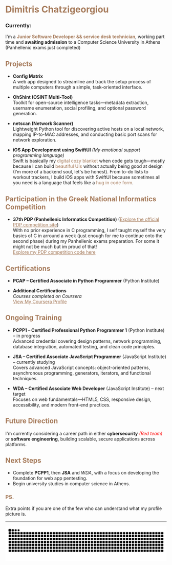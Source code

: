 # <span style="color:#A67B5B">Dimitris Chatzigeorgiou</span>

### Currently:
I'm a <span style="color:#A67B5B"><strong>Junior Software Developer && service desk technician</strong></span>, working part time and <strong>awaiting admission</strong> to a Computer Science University in Athens (Panhellenic exams just completed)

## <span style="color:#A67B5B">Projects</span>

- **Config Matrix**  
  A web app designed to streamline and track the setup process of multiple computers through a simple, task-oriented interface.

- **OhShint (OSINT Multi‑Tool)**  
  Toolkit for open-source intelligence tasks—metadata extraction, username enumeration, social profiling, and optional password generation.

- **netscan (Network Scanner)**  
  Lightweight Python tool for discovering active hosts on a local network, mapping IP-to-MAC addresses, and conducting basic port scans for network exploration.

- **iOS App Development using SwiftUI** <em>(My emotional support programming language)</em><br>
  Swift is basically my <span style="color:#A67B5B">digital cozy blanket</span> when code gets tough—mostly because I can build <span style="color:#A67B5B">beautiful UIs</span> without actually being good at design (I’m more of a backend soul, let's be honest). From to-do lists to workout trackers, I build iOS apps with SwiftUI because sometimes all you need is a language that feels like a <span style="color:#A67B5B">hug in code form</span>.

## <span style="color:#A67B5B">Participation in the Greek National Informatics Competition</span>

- **37th PDP (Panhellenic Informatics Competition)**  (<a href="https://www.pdp.gr/" style="color:#A67B5B">Explore the official PDP competition site</a>)<br>With no prior experience in C programming, I self taught myself the very basics of C in arround a week (just enough for me to continue onto the second phase) during my Panhellenic exams preparation. For some it might not be much but im proud of that!
  <br>
  <a href="https://github.com/mitzCanCode/pdp" style="color:#A67B5B">Explore my PDP competition code here</a>




## <span style="color:#A67B5B">Certifications</span>

- **PCAP – Certified Associate in Python Programmer** (Python Institute)  

- **Additional Certifications**  
  <em>Courses completed on Coursera</em>  
<a href="https://www.coursera.org/user/04789fe675d5057731bf319c62da2192" style="color:#A67B5B">View My Coursera Profile</a>



## <span style="color:#A67B5B">Ongoing Training</span>

- **PCPP1 – Certified Professional Python Programmer 1** (Python Institute) – in progress  
  Advanced credential covering design patterns, network programming, database integration, automated testing, and clean code principles.

- **JSA – Certified Associate JavaScript Programmer** (JavaScript Institute) – currently studying  
  Covers advanced JavaScript concepts: object-oriented patterns, asynchronous programming, generators, iterators, and functional techniques.

- **WDA – Certified Associate Web Developer** (JavaScript Institute) – next target  
  Focuses on web fundamentals—HTML5, CSS, responsive design, accessibility, and modern front-end practices.


## <span style="color:#A67B5B">Future Direction</span>

I'm currently considering a career path in either **cybersecurity** <span style="color:red">*(Red team)*</span> or **software engineering**, building scalable, secure applications across platforms.


## <span style="color:#A67B5B">Next Steps</span>

- Complete <strong>PCPP1</strong>, then <strong>JSA</strong> and <em>WDA</em>, with a focus on developing the foundation for web app pentesting.  
- Begin university studies in computer science in Athens.

### <span style="color:#A67B5B">PS.</span>
Extra points if you are one of the few who can understand what my profile picture is.

---

<div align="center">  
<img src="https://raw.githubusercontent.com/mitzCanCode/mitzCanCode/output/snake.svg" alt="Snake animation" />
</div>
